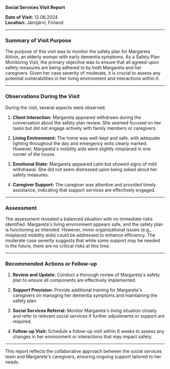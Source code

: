 

**Social Services Visit Report**

**Date of Visit:** 12.08.2024  
**Location:** Jämijärvi, Finland  

---

### **Summary of Visit Purpose**

The purpose of this visit was to monitor the safety plan for Margareta Ahlvin, an elderly woman with early dementia symptoms. As a Safety Plan Monitoring Visit, the primary objective was to ensure that all agreed-upon safety measures are being adhered to by both Margareta and her caregivers. Given her case severity of moderate, it is crucial to assess any potential vulnerabilities in her living environment and interactions within it.

---

### **Observations During the Visit**

During the visit, several aspects were observed:

1. **Client Interaction:** Margareta appeared withdrawn during the conversation about the safety plan review. She seemed focused on her tasks but did not engage actively with family members or caregivers.
   
2. **Living Environment:** The home was well-kept and safe, with adequate lighting throughout the day and emergency exits clearly marked. However, Margareta's mobility aids were slightly misplaced in one corner of the house.

3. **Emotional State:** Margareta appeared calm but showed signs of mild withdrawal. She did not seem distressed upon being asked about her safety measures.

4. **Caregiver Support:** The caregiver was attentive and provided timely assistance, indicating that support services are effectively engaged.

---

### **Assessment**

The assessment revealed a balanced situation with no immediate risks identified. Margareta's living environment appears safe, and the safety plan is functioning as intended. However, minor organizational issues (e.g., misplaced mobility aids) could be addressed to enhance efficiency. The moderate case severity suggests that while some support may be needed in the future, there are no critical risks at this time.

---

### **Recommended Actions or Follow-up**

1. **Review and Update:** Conduct a thorough review of Margareta's safety plan to ensure all components are effectively implemented.
   
2. **Support Provision:** Provide additional training for Margareta's caregivers on managing her dementia symptoms and maintaining the safety plan.
   
3. **Social Services Referral:** Monitor Margareta's living situation closely and refer to relevant social services if further adjustments or support are required.
   
4. **Follow-up Visit:** Schedule a follow-up visit within 6 weeks to assess any changes in her environment or interactions that may impact safety.

---

This report reflects the collaborative approach between the social services team and Margareta's caregivers, ensuring ongoing support tailored to her needs.